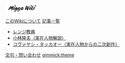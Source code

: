[![logo](mini_logo.png)](index.md)

[このWikiについて](about.md)
[記事一覧]()

* [レンジ教典](range.md)
* [小林隆夫（実在人物解説）](kobayashi.md)
* [コヴァヤシ・タッカオー（実在人物からの二次創作）](kovag.md)

[文句・問い合わせ](contact.md)
[gimmick:theme](spacelab)
